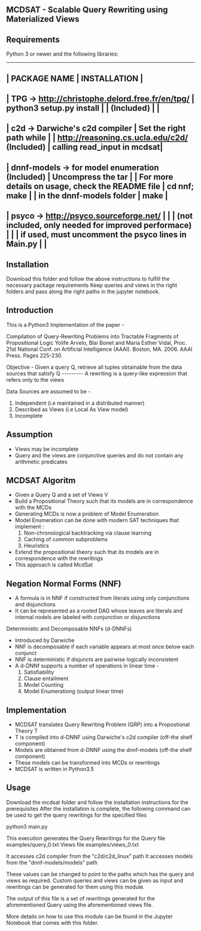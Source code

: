 MCDSAT - Scalable Query Rewriting using Materialized Views
----------------------------------------------------------

Requirements
------------
Python 3 or newer and the following libraries:

---------------------------------------------------------------------------------------------
|   PACKAGE NAME                                            |     INSTALLATION              |
---------------------------------------------------------------------------------------------
|   TPG -> http://christophe.delord.free.fr/en/tpg/         |   python3 setup.py install    |
|   (Included)                                              |                               |
---------------------------------------------------------------------------------------------
|   c2d -> Darwiche's c2d compiler                          |   Set the right path while    |
|   http://reasoning.cs.ucla.edu/c2d/ (Included)            |   calling read_input in mcdsat|
---------------------------------------------------------------------------------------------
|   dnnf-models -> for model enumeration (Included)         |   Uncompress the tar          |
|   For more details on usage, check the README file        |   cd nnf; make                |
|   in the dnnf-models folder                               |   make                        |
---------------------------------------------------------------------------------------------
|   psyco -> http://psyco.sourceforge.net/                  |                               |
|   (not included, only needed for improved performace)     |                               |
|   if used, must uncomment the psyco lines in Main.py      |                               |
---------------------------------------------------------------------------------------------

Installation
------------
Download this folder and follow the above instructions to fulfill the necessary package requirements
Keep queries and views in the right folders and pass along the right paths in the jupyter notebook.

Introduction
------------
This is a Python3 Implementation of the paper - 

Compilation of Query-Rewriting Problems into Tractable Fragments of Propositional Logic
Yolife Arvelo, Blai Bonet and Maria Esther Vidal, 
Proc. 21st National Conf. on Artificial Intelligence (AAAI). Boston, MA. 2006. 
AAAI Press. Pages 225-230.

Objective - Given a query Q, retrieve all tuples obtainable from the data sources that satisfy Q
---------   A rewriting is a query-like expression that refers only to the views

Data Sources are assumed to be - 
1) Independent (i.e maintained in a distributed manner)
2) Described as Views (i.e Local As View model)
3) Incomplete

Assumption
----------
- Views may be incomplete
- Query and the views are conjunctive queries and do not contain any arithmetic predicates

MCDSAT Algoritm
---------------
- Given a Query Q and a set of Views V
- Build a Propositional Theory such that its models are in correspondence with the MCDs
- Generating MCDs is now a problem of Model Enumeration
- Model Enumeration can be done with modern SAT techniques that implement :
    1) Non-chronological backtracking via clause learning
    2) Caching of common subproblems
    3) Heuristics
- Extend the propositional theory such that its models are in correspondence with the rewritings
- This approach is called McdSat

Negation Normal Forms (NNF)
---------------------------
- A formula is in NNF if constructed from literals using only conjunctions and disjunctions
- It can be represented as a rooted DAG whose leaves are literals and internal nodels are labeled with conjunction or disjunctions

Deterministic and Decomposable NNFs (d-DNNFs)
- Introduced by Darwiche
- NNF is decomposable if each variable appears at most once below each conjunct
- NNF is deterministic if disjuncts are pairwise logically inconsistent
- A d-DNNf supports a number of operations in linear time - 
    1) Satisfiability
    2) Clause entailment
    3) Model Counting
    4) Model Enumerationg (output linear time)

Implementation
--------------
- MCDSAT translates Query Rewriting Problem (QRP) into a Propostional Theory T
- T is compiled into d-DNNF using Darwiche's c2d compiler (off-the shelf component)
- Models are obtained from d-DNNF using the dnnf-models (off-the shelf component)
- These models can be transformed into MCDs or rewritings
- MCDSAT is written in Python3.5

Usage
-----
Download the mcdsat folder and follow the installation instructions for the prerequisites
After the installation is complete, the following command can be used to get the query
rewritings for the specified files

python3 main.py 

This execution generates the Query Rewritings for the
Query file examples/query_0.txt
Views file examples/views_0.txt

It accesses c2d compiler from the "c2d/c2d_linux" path
It accesses models from the "dnnf-models/models" path

These values can be changed to point to the paths which has the query and views as required.
Custom queries and views can be given as input and rewritings can be generated for them using
this module.

The output of this file is a set of rewritings generated for the aforementioned Query
using the aforementioned views file.

More details on how to use this module can be found in the Jupyter Notebook that comes with this folder.
    